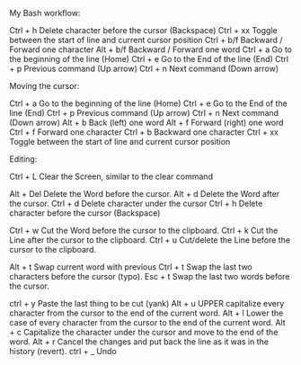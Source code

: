 My Bash workflow:

Ctrl + h   Delete character before the cursor (Backspace)
Ctrl + xx  Toggle between the start of line and current cursor position
Ctrl + b/f   Backward / Forward one character
Alt + b/f   Backward / Forward one word
Ctrl + a   Go to the beginning of the line (Home)
Ctrl + e   Go to the End of the line (End)
Ctrl + p   Previous command (Up arrow)
Ctrl + n   Next command (Down arrow)


Moving the cursor:

  Ctrl + a   Go to the beginning of the line (Home)
  Ctrl + e   Go to the End of the line (End)
  Ctrl + p   Previous command (Up arrow)
  Ctrl + n   Next command (Down arrow)
   Alt + b   Back (left) one word
   Alt + f   Forward (right) one word
  Ctrl + f   Forward one character
  Ctrl + b   Backward one character
  Ctrl + xx  Toggle between the start of line and current cursor position

Editing:

 Ctrl + L   Clear the Screen, similar to the clear command

  Alt + Del Delete the Word before the cursor.
  Alt + d   Delete the Word after the cursor.
 Ctrl + d   Delete character under the cursor
 Ctrl + h   Delete character before the cursor (Backspace)

 Ctrl + w   Cut the Word before the cursor to the clipboard.
 Ctrl + k   Cut the Line after the cursor to the clipboard.
 Ctrl + u   Cut/delete the Line before the cursor to the clipboard.

  Alt + t   Swap current word with previous
 Ctrl + t   Swap the last two characters before the cursor (typo).
 Esc  + t   Swap the last two words before the cursor.

 ctrl + y   Paste the last thing to be cut (yank)
  Alt + u   UPPER capitalize every character from the cursor to the end of the current word.
  Alt + l   Lower the case of every character from the cursor to the end of the current word.
  Alt + c   Capitalize the character under the cursor and move to the end of the word.
  Alt + r   Cancel the changes and put back the line as it was in the history (revert).
 ctrl + _   Undo